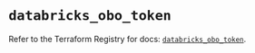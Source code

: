 # `databricks_obo_token`

Refer to the Terraform Registry for docs: [`databricks_obo_token`](https://registry.terraform.io/providers/databricks/databricks/1.67.0/docs/resources/obo_token).
